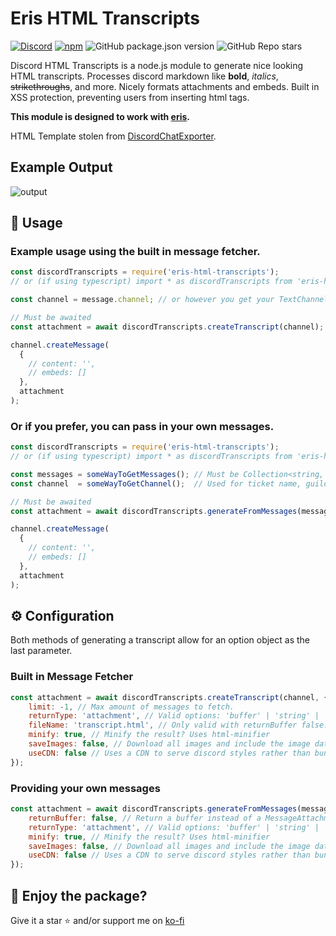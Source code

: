 # Eris HTML Transcripts
[![Discord](https://img.shields.io/discord/555474311637499955?label=discord)](https://discord.gg/rf5qN7C)
[![npm](https://img.shields.io/npm/dw/discord-html-transcripts)](http://npmjs.org/package/discord-html-transcripts)
![GitHub package.json version](https://img.shields.io/github/package-json/v/ItzDerock/discord-html-transcripts)
![GitHub Repo stars](https://img.shields.io/github/stars/ItzDerock/discord-html-transcripts?style=social)

Discord HTML Transcripts is a node.js module to generate nice looking HTML transcripts. Processes discord markdown like **bold**, *italics*, ~~strikethroughs~~, and more. Nicely formats attachments and embeds. Built in XSS protection, preventing users from inserting html tags. 

**This module is designed to work with [eris](https://abal.moe/Eris/docs).**

HTML Template stolen from [DiscordChatExporter](https://github.com/Tyrrrz/DiscordChatExporter).

## Example Output
![output](https://img.derock.dev/1wnf9q.gif)

## 📝 Usage
### Example usage using the built in message fetcher.
```js
const discordTranscripts = require('eris-html-transcripts');
// or (if using typescript) import * as discordTranscripts from 'eris-html-transcripts';

const channel = message.channel; // or however you get your TextChannel

// Must be awaited
const attachment = await discordTranscripts.createTranscript(channel);

channel.createMessage(
  {
    // content: '',
    // embeds: []
  },
  attachment
);
```

### Or if you prefer, you can pass in your own messages.
```js
const discordTranscripts = require('eris-html-transcripts');
// or (if using typescript) import * as discordTranscripts from 'eris-html-transcripts';

const messages = someWayToGetMessages(); // Must be Collection<string, Message> or Message[]
const channel  = someWayToGetChannel();  // Used for ticket name, guild icon, and guild name

// Must be awaited
const attachment = await discordTranscripts.generateFromMessages(messages, channel);

channel.createMessage(
  {
    // content: '',
    // embeds: []
  },
  attachment
);
```

## ⚙️ Configuration
Both methods of generating a transcript allow for an option object as the last parameter.

### Built in Message Fetcher
```js
const attachment = await discordTranscripts.createTranscript(channel, {
    limit: -1, // Max amount of messages to fetch.
    returnType: 'attachment', // Valid options: 'buffer' | 'string' | 'attachment' Default: 'attachment'
    fileName: 'transcript.html', // Only valid with returnBuffer false. Name of attachment. 
    minify: true, // Minify the result? Uses html-minifier
    saveImages: false, // Download all images and include the image data in the HTML (allows viewing the image even after it has been deleted) (! WILL INCREASE FILE SIZE !)
    useCDN: false // Uses a CDN to serve discord styles rather than bundling it in HTML (saves ~8kb when minified)
});
```

### Providing your own messages
```js
const attachment = await discordTranscripts.generateFromMessages(messages, channel, {
    returnBuffer: false, // Return a buffer instead of a MessageAttachment 
    returnType: 'attachment', // Valid options: 'buffer' | 'string' | 'attachment' Default: 'attachment'
    minify: true, // Minify the result? Uses html-minifier
    saveImages: false, // Download all images and include the image data in the HTML (allows viewing the image even after it has been deleted) (! WILL INCREASE FILE SIZE !)
    useCDN: false // Uses a CDN to serve discord styles rather than bundling it in the HTML (saves ~8kb when minified)
});
```

## 🤝 Enjoy the package?
Give it a star ⭐ and/or support me on [ko-fi](https://ko-fi.com/derock)
